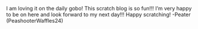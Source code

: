 I am loving it on the daily gobo! This scratch blog is so fun!!! I’m very happy to be on here and look forward to my next day!!! Happy scratching! -Peater (PeashooterWaffles24)